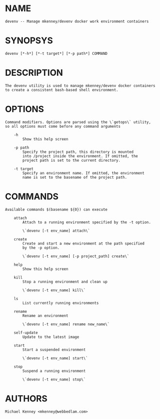 # NAME
    devenv -- Manage mkenney/devenv docker work environment containers

# SYNOPSYS
    devenv [*-h*] [*-t target*] [*-p path*] COMMAND

# DESCRIPTION
    The devenv utility is used to manage mkenney/devenv docker containers
    to create a consistent bash-based shell environment.

# OPTIONS
    Command modifiers. Options are parsed using the \`getops\` utility,
    so all options must come before any command arguments

        -h
            Show this help screen

        -p path
            Specify the project path, this directory is mounted
            into /project inside the environment. If omitted, the
            project path is set to the current directory.

        -t target
            Specify an environment name. If omitted, the environment
            name is set to the basename of the project path.

# COMMANDS
    Available commands $(basename ${0}) can execute

        attach
            Attach to a running environment specified by the -t option.

            \`devenv [-t env_name] attach\`

        create
            Create and start a new environment at the path specified
            by the -p option.

            \`devenv [-t env_name] [-p project_path] create\`

        help
            Show this help screen

        kill
            Stop a running environment and clean up

            \`devenv [-t env_name] kill\`

        ls
            List currently running environments

        rename
            Rename an environment

            \`devenv [-t env_name] rename new_name\`

        self-update
            Update to the latest image

        start
            Start a suspended environment

            \`devenv [-t env_name] start\`

        stop
            Suspend a running environment

            \`devenv [-t env_name] stop\`

# AUTHORS
    Michael Kenney <mkenney@webbedlam.com>
